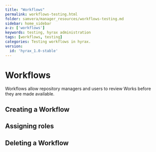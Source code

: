 ```yaml
---
title: "Workflows"
permalink: workflows-testing.html
folder: samvera/manager_resources/workflows-testing.md
sidebar: home_sidebar
a-z: ['workflows']
keywords: testing, hyrax administration
tags: [workflows, testing]
categories: Testing workflows in hyrax.
version:
  id: 'hyrax_1.0-stable'
---
```


# Workflows

Workflows allow repository managers and users to review Works before they are made available.

## Creating a Workflow

## Assigning roles

## Deleting a Workflow
